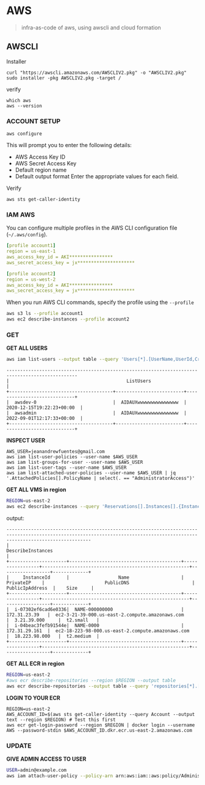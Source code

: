 # AWS
> infra-as-code of aws, using awscli and cloud formation

## AWSCLI
Installer
```
curl "https://awscli.amazonaws.com/AWSCLIV2.pkg" -o "AWSCLIV2.pkg"
sudo installer -pkg AWSCLIV2.pkg -target /
```
verify
```
which aws
aws --version
```

### ACCOUNT SETUP
```
aws configure
```
This will prompt you to enter the following details:

- AWS Access Key ID
- AWS Secret Access Key
- Default region name
- Default output format
Enter the appropriate values for each field.

Verify
```
aws sts get-caller-identity
```
### IAM AWS
You can configure multiple profiles in the AWS CLI configuration file (`~/.aws/config`).
```yaml
[profile account1]
region = us-east-1
aws_access_key_id = AKI****************
aws_secret_access_key = jx*********************

[profile account2]
region = us-west-2
aws_access_key_id = AKI****************
aws_secret_access_key = jx*********************
```
When you run AWS CLI commands, specify the profile using the `--profile`
```bash
aws s3 ls --profile account1
aws ec2 describe-instances --profile account2
```



### GET
**GET ALL USERS**
```bash
aws iam list-users --output table --query 'Users[*].[UserName,UserId,CreateDate]'          
```
```
------------------------------------------------------------------------------------------------
|                                           ListUsers                                          |
+--------------------------------------+-------------------------+-----------------------------+
|  awsdev-0                            |  AIDAUXwwwwwwwwwwwwwww  |  2020-12-15T19:22:23+00:00  |
|  awsadmin                            |  AIDAUXwwwwwwwwwwwwwww  |  2022-09-01T12:17:33+00:00  |
+--------------------------------------+-------------------------+-----------------------------+

```

**INSPECT USER**
```
AWS_USER=jeanandrewfuentes@gmail.com
aws iam list-user-policies --user-name $AWS_USER
aws iam list-groups-for-user --user-name $AWS_USER
aws iam list-user-tags --user-name $AWS_USER
aws iam list-attached-user-policies --user-name $AWS_USER | jq '.AttachedPolicies[].PolicyName | select(. == "AdministratorAccess")'
```

**GET ALL VMS in region** 
```bash
REGION=us-east-2
aws ec2 describe-instances --query 'Reservations[].Instances[].{InstanceId:InstanceId, Name: Tags[?Key==`Name`]|[0].Value, PrivateIP: PrivateIpAddress, PublicIpAddress:PublicIpAddress, Size: InstanceType, PublicDNS: PublicDnsName}' --output table --region $REGION
```
output:
```
---------------------------------------------------------------------------------------------------------------------------------------------------------------------------
|                                                                            DescribeInstances                                                                            |
+---------------------+-----------------------------------------+-----------------+------------------------------------------------------+------------------+-------------+
|     InstanceId      |                  Name                   |    PrivateIP    |                      PublicDNS                       | PublicIpAddress  |    Size     |
+---------------------+-----------------------------------------+-----------------+------------------------------------------------------+------------------+-------------+
|  i-07302ef6cad6e0336|  NAME-000000000                         |  172.31.23.39   |  ec2-3-21-39-000.us-east-2.compute.amazonaws.com     |  3.21.39.000     |  t2.small   |
|  i-04beac3fefb91544e|  NAME-0000                              |  172.31.29.161  |  ec2-18-223-98-000.us-east-2.compute.amazonaws.com   |  18.223.98.000   |  t2.medium  |
+---------------------+-----------------------------------------+-----------------+------------------------------------------------------+------------------+-------------+

```


**GET ALL ECR in region**

```bash
REGION=us-east-2
#aws ecr describe-repositories --region $REGION --output table 
aws ecr describe-repositories --output table --query 'repositories[*].[registryId, repositoryName, repositoryUri]' --region $REGION
```


**LOGIN TO YOUR ECR**
```
REGION=us-east-2
AWS_ACCOUNT_ID=$(aws sts get-caller-identity --query Account --output text --region $REGION) # Test this first
aws ecr get-login-password --region $REGION | docker login --username AWS --password-stdin $AWS_ACCOUNT_ID.dkr.ecr.us-east-2.amazonaws.com
```

### UPDATE 

**GIVE ADMIN ACCESS TO USER**
```bash
USER=admin@example.com
aws iam attach-user-policy --policy-arn arn:aws:iam::aws:policy/AdministratorAccess --user-name $USER
```
